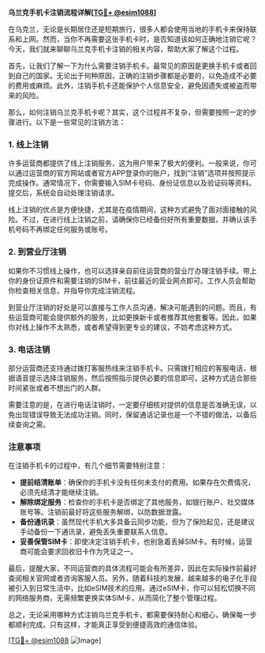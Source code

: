 **乌兰克手机卡注销流程详解[[TG💪+ @esim1088](https://t.me/s/esim1088)]**

在乌克兰，无论是长期居住还是短期旅行，很多人都会使用当地的手机卡来保持联系和上网。然而，当你不再需要这张手机卡时，是否知道该如何正确地注销它呢？今天，我们就来聊聊乌兰克手机卡注销的相关内容，帮助大家了解这个过程。

首先，让我们了解一下为什么需要注销手机卡。最常见的原因是更换手机卡或者回到自己的国家。无论出于何种原因，正确的注销步骤都是必要的，以免造成不必要的费用或麻烦。此外，注销手机卡还能保护个人信息安全，避免因遗失或被盗而带来的风险。

那么，如何注销乌兰克手机卡呢？其实，这个过程并不复杂，但需要按照一定的步骤进行。以下是一些常见的注销方法：

### 1. 线上注销

许多运营商都提供了线上注销服务，这为用户带来了极大的便利。一般来说，你可以通过运营商的官方网站或者官方APP登录你的账户，找到“注销”选项并按照提示完成操作。通常情况下，你需要输入SIM卡号码、身份证信息以及验证码等资料。提交后，系统会自动处理注销请求。

线上注销的优点是方便快捷，尤其是在疫情期间，这种方式避免了面对面接触的风险。不过，在进行线上注销之前，请确保你已经备份好所有重要数据，并确认该手机号码不再绑定任何服务或账号。

### 2. 到营业厅注销

如果你不习惯线上操作，也可以选择亲自前往运营商的营业厅办理注销手续。带上你的身份证原件和需要注销的SIM卡，前往最近的营业网点即可。工作人员会帮助你检查相关信息，并指导你完成注销流程。

到营业厅注销的好处是可以直接与工作人员沟通，解决可能遇到的问题。而且，有些运营商可能会提供额外的服务，比如更换新卡或者推荐其他套餐等。因此，如果你对线上操作不太熟悉，或者希望得到更专业的建议，不妨考虑这种方式。

### 3. 电话注销

部分运营商还支持通过拨打客服热线来注销手机卡。只需拨打相应的客服电话，根据语音提示选择注销服务，然后按照指示提供必要的信息即可。这种方式适合那些时间紧张或者不想出门的人群。

需要注意的是，在进行电话注销时，一定要仔细核对提供的信息是否准确无误，以免出现错误导致无法成功注销。同时，保留通话记录也是一个不错的做法，以备后续查询之需。

### 注意事项

在注销手机卡的过程中，有几个细节需要特别注意：

- **提前结清账单**：确保你的手机卡没有任何未支付的费用。如果存在欠费情况，必须先结清才能继续注销。
- **解除绑定服务**：检查你的手机卡是否绑定了其他服务，如银行账户、社交媒体账号等。注销前最好将这些服务解绑，以防数据泄露。
- **备份通讯录**：虽然现代手机大多具备云同步功能，但为了保险起见，还是建议手动备份一下通讯录，避免丢失重要联系人信息。
- **妥善保管SIM卡**：即使决定注销手机卡，也别急着丢掉SIM卡。有时候，运营商可能会要求回收旧卡作为凭证之一。

最后，提醒大家，不同运营商的具体流程可能会有所差异，因此在实际操作前最好查阅相关官网或者咨询客服人员。另外，随着科技的发展，越来越多的电子化手段被引入到日常生活中，比如eSIM技术的应用。通过eSIM卡，你可以轻松切换不同的网络服务商，无需频繁更换实体SIM卡，从而简化了整个管理过程。

总之，无论采用哪种方式注销乌兰克手机卡，都需要保持耐心和细心，确保每一步都顺利完成。只有这样，才能真正享受到便捷高效的通信体验。

[[TG💪+ @esim1088](https://t.me/s/esim1088) ![Image](https://i.postimg.cc/4NQfJmqS/Snipaste-2025-05-13-00-14-12.png)]